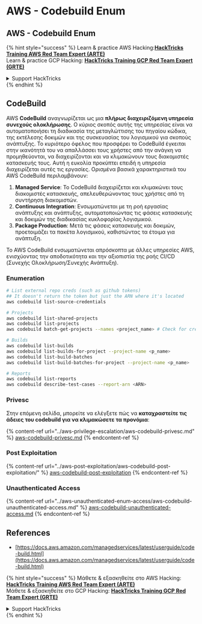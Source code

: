 # AWS - Codebuild Enum

## AWS - Codebuild Enum

{% hint style="success" %}
Learn & practice AWS Hacking:<img src="../../../.gitbook/assets/image (1).png" alt="" data-size="line">[**HackTricks Training AWS Red Team Expert (ARTE)**](https://training.hacktricks.xyz/courses/arte)<img src="../../../.gitbook/assets/image (1).png" alt="" data-size="line">\
Learn & practice GCP Hacking: <img src="../../../.gitbook/assets/image (2).png" alt="" data-size="line">[**HackTricks Training GCP Red Team Expert (GRTE)**<img src="../../../.gitbook/assets/image (2).png" alt="" data-size="line">](https://training.hacktricks.xyz/courses/grte)

<details>

<summary>Support HackTricks</summary>

* Check the [**subscription plans**](https://github.com/sponsors/carlospolop)!
* **Join the** 💬 [**Discord group**](https://discord.gg/hRep4RUj7f) or the [**telegram group**](https://t.me/peass) or **follow** us on **Twitter** 🐦 [**@hacktricks\_live**](https://twitter.com/hacktricks\_live)**.**
* **Share hacking tricks by submitting PRs to the** [**HackTricks**](https://github.com/carlospolop/hacktricks) and [**HackTricks Cloud**](https://github.com/carlospolop/hacktricks-cloud) github repos.

</details>
{% endhint %}

## CodeBuild

AWS **CodeBuild** αναγνωρίζεται ως μια **πλήρως διαχειριζόμενη υπηρεσία συνεχούς ολοκλήρωσης**. Ο κύριος σκοπός αυτής της υπηρεσίας είναι να αυτοματοποιήσει τη διαδικασία της μεταγλώττισης του πηγαίου κώδικα, της εκτέλεσης δοκιμών και της συσκευασίας του λογισμικού για σκοπούς ανάπτυξης. Το κυριότερο όφελος που προσφέρει το CodeBuild έγκειται στην ικανότητά του να απαλλάσσει τους χρήστες από την ανάγκη να προμηθεύονται, να διαχειρίζονται και να κλιμακώνουν τους διακομιστές κατασκευής τους. Αυτή η ευκολία προκύπτει επειδή η υπηρεσία διαχειρίζεται αυτές τις εργασίες. Ορισμένα βασικά χαρακτηριστικά του AWS CodeBuild περιλαμβάνουν:

1. **Managed Service**: Το CodeBuild διαχειρίζεται και κλιμακώνει τους διακομιστές κατασκευής, απελευθερώνοντας τους χρήστες από τη συντήρηση διακομιστών.
2. **Continuous Integration**: Ενσωματώνεται με τη ροή εργασίας ανάπτυξης και ανάπτυξης, αυτοματοποιώντας τις φάσεις κατασκευής και δοκιμών της διαδικασίας κυκλοφορίας λογισμικού.
3. **Package Production**: Μετά τις φάσεις κατασκευής και δοκιμών, προετοιμάζει τα πακέτα λογισμικού, καθιστώντας τα έτοιμα για ανάπτυξη.

Το AWS CodeBuild ενσωματώνεται απρόσκοπτα με άλλες υπηρεσίες AWS, ενισχύοντας την αποδοτικότητα και την αξιοπιστία της ροής CI/CD (Συνεχής Ολοκλήρωση/Συνεχής Ανάπτυξη).

### Enumeration
```bash
# List external repo creds (such as github tokens)
## It doesn't return the token but just the ARN where it's located
aws codebuild list-source-credentials

# Projects
aws codebuild list-shared-projects
aws codebuild list-projects
aws codebuild batch-get-projects --names <project_name> # Check for creds in env vars

# Builds
aws codebuild list-builds
aws codebuild list-builds-for-project --project-name <p_name>
aws codebuild list-build-batches
aws codebuild list-build-batches-for-project --project-name <p_name>

# Reports
aws codebuild list-reports
aws codebuild describe-test-cases --report-arn <ARN>
```
### Privesc

Στην επόμενη σελίδα, μπορείτε να ελέγξετε πώς να **καταχραστείτε τις άδειες του codebuild για να κλιμακώσετε τα προνόμια**:

{% content-ref url="../aws-privilege-escalation/aws-codebuild-privesc.md" %}
[aws-codebuild-privesc.md](../aws-privilege-escalation/aws-codebuild-privesc.md)
{% endcontent-ref %}

### Post Exploitation

{% content-ref url="../aws-post-exploitation/aws-codebuild-post-exploitation/" %}
[aws-codebuild-post-exploitation](../aws-post-exploitation/aws-codebuild-post-exploitation/)
{% endcontent-ref %}

### Unauthenticated Access

{% content-ref url="../aws-unauthenticated-enum-access/aws-codebuild-unauthenticated-access.md" %}
[aws-codebuild-unauthenticated-access.md](../aws-unauthenticated-enum-access/aws-codebuild-unauthenticated-access.md)
{% endcontent-ref %}

## References

* [https://docs.aws.amazon.com/managedservices/latest/userguide/code-build.html](https://docs.aws.amazon.com/managedservices/latest/userguide/code-build.html)

{% hint style="success" %}
Μάθετε & εξασκηθείτε στο AWS Hacking:<img src="../../../.gitbook/assets/image (1).png" alt="" data-size="line">[**HackTricks Training AWS Red Team Expert (ARTE)**](https://training.hacktricks.xyz/courses/arte)<img src="../../../.gitbook/assets/image (1).png" alt="" data-size="line">\
Μάθετε & εξασκηθείτε στο GCP Hacking: <img src="../../../.gitbook/assets/image (2).png" alt="" data-size="line">[**HackTricks Training GCP Red Team Expert (GRTE)**<img src="../../../.gitbook/assets/image (2).png" alt="" data-size="line">](https://training.hacktricks.xyz/courses/grte)

<details>

<summary>Support HackTricks</summary>

* Ελέγξτε τα [**σχέδια συνδρομής**](https://github.com/sponsors/carlospolop)!
* **Εγγραφείτε στην** 💬 [**ομάδα Discord**](https://discord.gg/hRep4RUj7f) ή στην [**ομάδα telegram**](https://t.me/peass) ή **ακολουθήστε** μας στο **Twitter** 🐦 [**@hacktricks\_live**](https://twitter.com/hacktricks\_live)**.**
* **Μοιραστείτε κόλπα hacking υποβάλλοντας PRs στα** [**HackTricks**](https://github.com/carlospolop/hacktricks) και [**HackTricks Cloud**](https://github.com/carlospolop/hacktricks-cloud) github repos.

</details>
{% endhint %}
